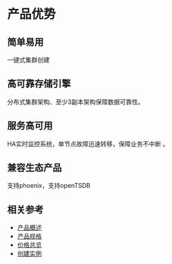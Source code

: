 # 产品优势

## 简单易用
一键式集群创建
## 高可靠存储引擎	
分布式集群架构、至少3副本架构保障数据可靠性。
## 服务高可用	
HA实时监控系统，单节点故障迅速转移，保障业务不中断 。
## 兼容生态产品	
支持phoenix，支持openTSDB

## 相关参考

- [产品概述](../Introduction/Overview.md)
- [产品规格](../Introduction/Specification.md)
- [价格总览](../Pricing/Price-Overview.md)
- [创建实例](../Getting-Started/Create-Instance.md)
